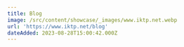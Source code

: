 ```yaml
---
title: Blog
image: /src/content/showcase/_images/www.iktp.net.webp
url: 'https://www.iktp.net/blog'
dateAdded: 2023-08-28T15:00:42.000Z
---
```


